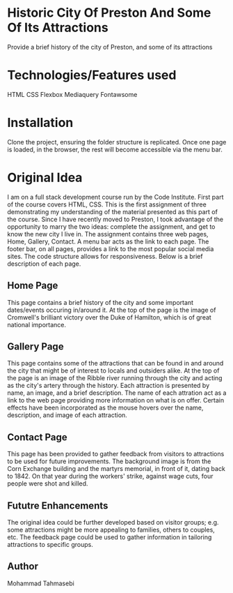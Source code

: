# Historic City Of Preston And Some Of Its Attractions

Provide a brief history of the city of Preston, and some of its attractions

# Technologies/Features used

HTML
CSS
Flexbox
Mediaquery
Fontawsome

# Installation

Clone the project, ensuring the folder structure is replicated.  Once one page is loaded, in the browser, the rest will become accessible via the menu bar.

# Original Idea

I am on a full stack development course run by the Code Institute.  First part of the course covers HTML, CSS.  This is the first assignment of three demonstrating my understanding of the material presented as this part of the course.  Since I have recently moved to Preston, I took advantage of the opportunity to marry the two ideas: complete the assignment, and get to know the new city I live in.
The assignment contains three web pages, Home, Gallery, Contact.  A menu bar acts as the link to each page. The footer bar, on all pages, provides a link to the most popular social media sites.
The code structure allows for responsiveness.
Below is a brief description of each page.

## Home Page

This page contains a brief history of the city and some important dates/events occuring in/around it.
At the top of the page is the image of Cromwell's brilliant victory over the Duke of Hamilton, which is of great national importance. 

## Gallery Page

This page contains some of the attractions that can be found in and around the city that might be of interest to locals and outsiders alike.
At the top of the page is an image of the Ribble river running through the city and acting as the city's artery through the history.
Each attraction is presented by name, an image, and a brief description.  The name of each attration act as a link to the web page providing more information on what is on offer. 
Certain effects have been incorporated as the mouse hovers over the name, description, and image of each attraction.

## Contact Page

This page has been provided to gather feedback from visitors to attractions to be used for future improvements.
The background image is from the Corn Exchange building and the martyrs memorial, in front of it, dating back to 1842.  On that year during the workers' strike, against wage cuts, four people were shot and killed.

## Fututre Enhancements

The original idea could be further developed based on visitor groups; e.g. some attractions might be more appealing to families, others to couples, etc.  The feedback page could be used to gather information in tailoring attractions to specific groups.

## Author

Mohammad Tahmasebi
